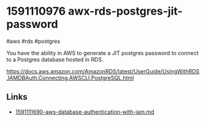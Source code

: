 # 1591110976 awx-rds-postgres-jit-password
#aws #rds #postgres

You have the ability in AWS to generate a JIT postgres password to connect to a Postgres database hosted in RDS.

https://docs.aws.amazon.com/AmazonRDS/latest/UserGuide/UsingWithRDS.IAMDBAuth.Connecting.AWSCLI.PostgreSQL.html





## Links
- [1591111690-aws-database-authentication-with-iam.md](1591111690-aws-database-authentication-with-iam.md)
